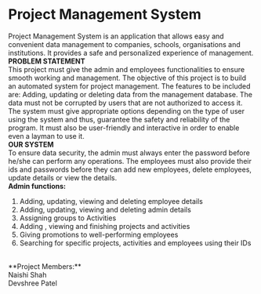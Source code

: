# **Project Management System**<br/>
Project Management System is an application that allows easy and convenient data management to companies, schools, organisations and institutions. It provides a safe and personalized experience of management.<br/>
**PROBLEM STATEMENT** <br/>
This project must give the admin and employees functionalities to ensure smooth working and management. The objective of this project is to build an automated system for project management. The features to be included are: Adding, updating or deleting data from the management database. The data must not be corrupted by users that are not authorized to access it. 
The system must give appropriate options depending on the type of user using the system and thus, guarantee the safety and reliability of the program. It must also be user-friendly and interactive in order to enable even a layman to use it. <br/>
**OUR SYSTEM**<br/>
To ensure data security, the admin must always enter the password before he/she can perform any operations. The employees must also provide their ids and passwords before they can add new employees, delete employees, update details or view the details. <br/>
**Admin functions:**<br/>
1. Adding, updating, viewing and deleting employee details
2. Adding, updating, viewing and deleting admin details
3. Assigning groups to Activities
4. Adding , viewing and finishing projects and activities
5. Giving promotions to well-performing employees
6. Searching for specific projects, activities and employees using their IDs 
<br/>
**Project Members:** <br/>
Naishi Shah<br/>
Devshree Patel
